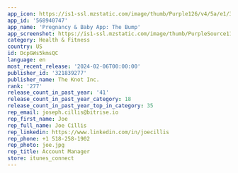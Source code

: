 ```yaml
---
app_icon: https://is1-ssl.mzstatic.com/image/thumb/Purple126/v4/5a/e1/37/5ae137c5-b3b0-a1fe-3560-a4f094ae7755/AppIcon-1x_U007emarketing-0-7-0-85-220.png/1024x1024bb.png
app_id: '568940747'
app_name: 'Pregnancy & Baby App: The Bump'
app_screenshot: https://is1-ssl.mzstatic.com/image/thumb/PurpleSource116/v4/03/5f/b1/035fb137-7048-5cf5-d146-e7aab42d9fd6/f654d645-e185-4e7a-b311-8ee6a49dc6ae_iPhone_6.5-inch__U00281242x2688_U0029-1.png/1242x2688bb.png
category: Health & Fitness
country: US
id: DcpGWs5kmsQC
language: en
most_recent_release: '2024-02-06T00:00:00'
publisher_id: '321839277'
publisher_name: The Knot Inc.
rank: '277'
release_count_in_past_year: '41'
release_count_in_past_year_category: 18
release_count_in_past_year_top_in_category: 35
rep_email: joseph.cillis@bitrise.io
rep_first_name: Joe
rep_full_name: Joe Cillis
rep_linkedin: https://www.linkedin.com/in/joecillis
rep_phone: +1 518-258-1902
rep_photo: joe.jpg
rep_title: Account Manager
store: itunes_connect
---
```


